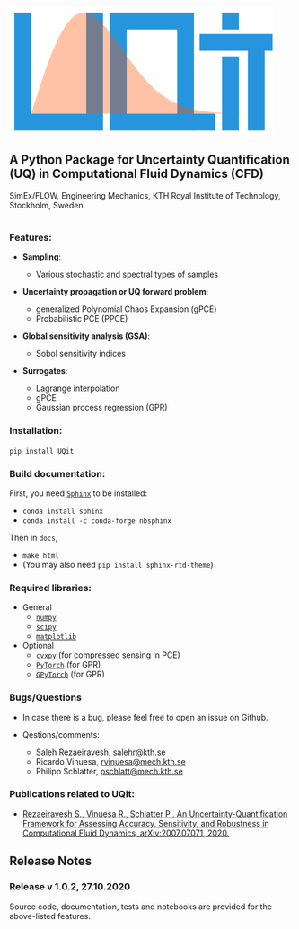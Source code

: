 ![`UQit`](./docs/_static/uqit_logo.png?style=centerme)

## A Python Package for Uncertainty Quantification (UQ) in Computational Fluid Dynamics (CFD)
SimEx/FLOW, Engineering Mechanics, KTH Royal Institute of Technology, Stockholm, Sweden <br/>
#

### Features:
* **Sampling**:
  - Various stochastic and spectral types of samples

* **Uncertainty propagation or UQ forward problem**: 
  - generalized Polynomial Chaos Expansion (gPCE)
  - Probabilistic PCE (PPCE)

* **Global sensitivity analysis (GSA)**:
  - Sobol sensitivity indices

* **Surrogates**:
  - Lagrange interpolation
  - gPCE
  - Gaussian process regression (GPR) 

### Installation:
`pip install UQit`

### Build documentation:
First, you need [`Sphinx`](https://www.sphinx-doc.org/en/master/) to be installed: 
* `conda install sphinx`
* `conda install -c conda-forge nbsphinx`

Then in `docs`,
* `make html`
* (You may also need `pip install sphinx-rtd-theme`)

### Required libraries:
 * General  
   - [`numpy`](https://numpy.org/)
   - [`scipy`](https://www.scipy.org/)
   - [`matplotlib`](https://matplotlib.org/)
 * Optional
   - [`cvxpy`](https://www.cvxpy.org/) (for compressed sensing in PCE)
   - [`PyTorch`](https://pytorch.org/) (for GPR)
   - [`GPyTorch`](https://gpytorch.ai/) (for GPR)

### Bugs/Questions
* In case there is a bug, please feel free to open an issue on Github. 

* Qestions/comments:
  - Saleh Rezaeiravesh, salehr@kth.se <br/>
  - Ricardo Vinuesa, rvinuesa@mech.kth.se 
  - Philipp Schlatter, pschlatt@mech.kth.se <br/>

### Publications related to UQit:
* [Rezaeiravesh S., Vinuesa R., Schlatter P., An Uncertainty-Quantification Framework for Assessing Accuracy, Sensitivity, and Robustness in Computational Fluid Dynamics, arXiv:2007.07071, 2020.](https://arxiv.org/abs/2007.07071)

## Release Notes
### Release v 1.0.2, 27.10.2020
Source code, documentation, tests and notebooks are provided for the above-listed features. 

